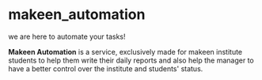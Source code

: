 # makeen_automation
we are here to automate your tasks!

**Makeen Automation** is a service, exclusively made for makeen institute students to help them write their daily reports and also help the manager to have a better control over the institute and students' status.
